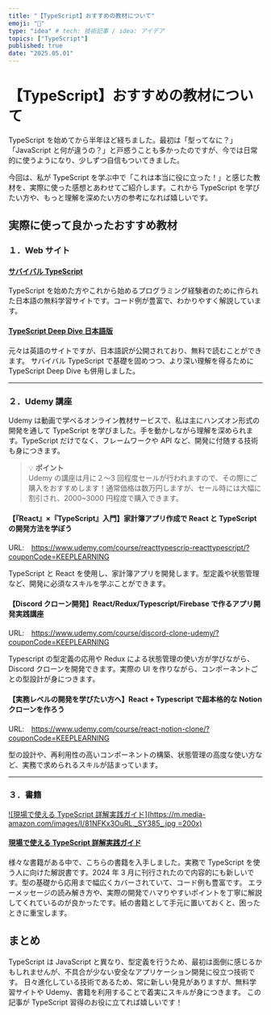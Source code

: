 ```yaml
---
title: "【TypeScript】おすすめの教材について"
emoji: "🦖"
type: "idea" # tech: 技術記事 / idea: アイデア
topics: ["TypeScript"]
published: true
date: "2025.05.01"
---
```


# 【TypeScript】おすすめの教材について

TypeScript を始めてから半年ほど経ちました。最初は「型ってなに？」「JavaScript と何が違うの？」と戸惑うことも多かったのですが、今では日常的に使うようになり、少しずつ自信もついてきました。

今回は、私が TypeScript を学ぶ中で「これは本当に役に立った！」と感じた教材を、実際に使った感想とあわせてご紹介します。これから TypeScript を学びたい方や、もっと理解を深めたい方の参考になれば嬉しいです。

## 実際に使って良かったおすすめ教材

### １．Web サイト

#### [サバイバル TypeScript](https://typescriptbook.jp/)

TypeScript を始めた方やこれから始めるプログラミング経験者のために作られた日本語の無料学習サイトです。コード例が豊富で、わかりやすく解説しています。

#### [TypeScript Deep Dive 日本語版](https://typescript-jp.gitbook.io/deep-dive/)

元々は英語のサイトですが、日本語訳が公開されており、無料で読むことができます。
サバイバル TypeScript で基礎を固めつつ、より深い理解を得るために TypeScript Deep Dive も併用しました。

---

### ２．Udemy 講座

Udemy は動画で学べるオンライン教材サービスで、私は主にハンズオン形式の開発を通して TypeScript を学びました。手を動かしながら理解を深められます。TypeScript だけでなく、フレームワークや API など、開発に付随する技術も身につきます。

> 💡 **ポイント**  
> Udemy の講座は月に２〜3 回程度セールが行われますので、その際にご購入をおすすめします！通常価格は数万円しますが、セール時には大幅に割引され、2000~3000 円程度で購入できます。

#### 【『React』×『TypeScript』入門】家計簿アプリ作成で React と TypeScript の開発方法を学ぼう

URL:　https://www.udemy.com/course/reacttypescrip-reacttypescript/?couponCode=KEEPLEARNING

TypeScript と React を使用し、家計簿アプリを開発します。型定義や状態管理など、開発に必須なスキルを学ぶことができます。

#### 【Discord クローン開発】React/Redux/Typescript/Firebase で作るアプリ開発実践講座

URL:　https://www.udemy.com/course/discord-clone-udemy/?couponCode=KEEPLEARNING

Typescript の型定義の応用や Redux による状態管理の使い方が学びながら、Discord クローンを開発できます。実際の UI を作りながら、コンポーネントごとの型設計が身につきます。

#### 【実務レベルの開発を学びたい方へ】React + Typescript で超本格的な Notion クローンを作ろう

URL:　https://www.udemy.com/course/react-notion-clone/?couponCode=KEEPLEARNING

型の設計や、再利用性の高いコンポーネントの構築、状態管理の高度な使い方など、実務で求められるスキルが詰まっています。

---

### ３．書籍

[![現場で使える TypeScript 詳解実践ガイド](https://m.media-amazon.com/images/I/81NFKx3OuRL._SY385_.jpg =200x)](https://www.amazon.co.jp/-/en/%E8%8F%85%E5%8E%9F%E6%B5%A9%E4%B9%8B-ebook/dp/B0CVRS45D7#averageCustomerReviewsAnchor)

#### [現場で使える TypeScript 詳解実践ガイド](https://www.amazon.co.jp/-/en/%E8%8F%85%E5%8E%9F%E6%B5%A9%E4%B9%8B-ebook/dp/B0CVRS45D7#averageCustomerReviewsAnchor)

様々な書籍がある中で、こちらの書籍を入手しました。実務で TypeScript を使う人に向けた解説書です。2024 年 3 月に刊行されたので内容的にも新しいです。型の基礎から応用まで幅広くカバーされていて、コード例も豊富です。
エラーメッセージの読み解き方や、実際の開発でハマりやすいポイントを丁寧に解説してくれているのが良かったです。紙の書籍として手元に置いておくと、困ったときに重宝します。

## まとめ

TypeScript は JavaScript と異なり、型定義を行うため、最初は面倒に感じるかもしれませんが、不具合が少ない安全なアプリケーション開発に役立つ技術です。
日々進化している技術であるため、常に新しい発見がありますが、無料学習サイトや Udemy、書籍を利用することで着実にスキルが身につきます。
この記事が TypeScript 習得のお役に立てれば嬉しいです！
